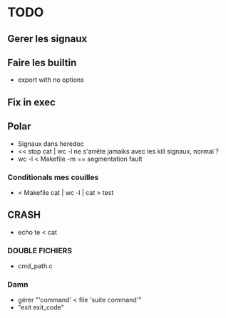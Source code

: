 # TODO

## Gerer les signaux

## Faire les builtin
- export with no options

## Fix in exec

## Polar
- Signaux dans heredoc
- << stop cat | wc -l
ne s'arrête jamaiks avec les kill signaux, normal ?
- wc -l < Makefile -m == segmentation fault

### Conditionals mes couilles
- < Makefile cat | wc -l | cat > test

## CRASH
- echo te < cat

### DOUBLE FICHIERS
 - cmd_path.c

### Damn
- gérer "'command' < file 'suite command'"
- "exit exit_code"